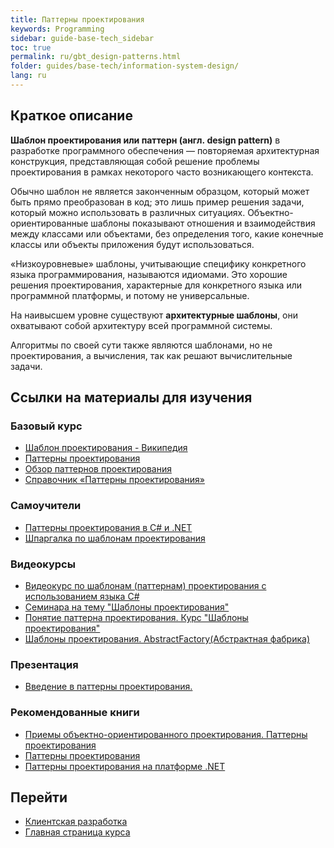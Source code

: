 ```yaml
---
title: Паттерны проектирования
keywords: Programming
sidebar: guide-base-tech_sidebar
toc: true
permalink: ru/gbt_design-patterns.html
folder: guides/base-tech/information-system-design/
lang: ru
---
```


## Краткое описание

**Шаблон проектирования или паттерн (англ. design pattern)** в разработке программного обеспечения — повторяемая архитектурная конструкция, представляющая собой решение проблемы проектирования в рамках некоторого часто возникающего контекста.

Обычно шаблон не является законченным образцом, который может быть прямо преобразован в код; это лишь пример решения задачи, который можно использовать в различных ситуациях. Объектно-ориентированные шаблоны показывают отношения и взаимодействия между классами или объектами, без определения того, какие конечные классы или объекты приложения будут использоваться.

«Низкоуровневые» шаблоны, учитывающие специфику конкретного языка программирования, называются идиомами. Это хорошие решения проектирования, характерные для конкретного языка или программной платформы, и потому не универсальные.

На наивысшем уровне существуют **архитектурные шаблоны**, они охватывают собой архитектуру всей программной системы.

Алгоритмы по своей сути также являются шаблонами, но не проектирования, а вычисления, так как решают вычислительные задачи.
##  Ссылки на материалы для изучения

### Базовый курс

* [Шаблон проектирования - Википедия](https://ru.wikipedia.org/wiki/%D0%A8%D0%B0%D0%B1%D0%BB%D0%BE%D0%BD_%D0%BF%D1%80%D0%BE%D0%B5%D0%BA%D1%82%D0%B8%D1%80%D0%BE%D0%B2%D0%B0%D0%BD%D0%B8%D1%8F)
* [Паттерны проектирования](https://refactoring.guru/ru/design-patterns)
* [Обзор паттернов проектирования](http://citforum.ru/SE/project/pattern/index.shtml)
* [Справочник «Паттерны проектирования»](http://design-pattern.ru/)

### Самоучители

* [Паттерны проектирования в C# и .NET](https://metanit.com/sharp/patterns/)
* [Шпаргалка по шаблонам проектирования](https://habrahabr.ru/post/210288/)

### Видеокурсы

* [Видеокурс по шаблонам (паттернам) проектирования с использованием языка C#](https://www.youtube.com/playlist?list=PLtjuvkyFrt5Wjd-973N117XS7xuuoD6XM)
* [Семинара на тему "Шаблоны проектирования"](https://www.youtube.com/watch?v=ikD9OBQtpAk)
* [Понятие паттерна проектирования. Курс "Шаблоны проектирования"](https://www.youtube.com/watch?v=gBRk8v4FJqY)
* [Шаблоны проектирования. AbstractFactory(Абстрактная фабрика)](https://www.youtube.com/watch?v=l9cfSg6gVe8&t=12s)

### Презентация

* [Введение в паттерны проектирования.](http://ppt-online.org/34856)

### Рекомендованные книги

* [Приемы объектно-ориентированного проектирования. Паттерны проектирования](http://www.ozon.ru/context/detail/id/2457392/)
* [Паттерны проектирования](http://www.ozon.ru/context/detail/id/31079082/)
* [Паттерны проектирования на платформе .NET](http://www.ozon.ru/context/detail/id/33497715/)

## Перейти

* [Клиентская разработка](gbt_frontend.html)
* [Главная страница курса](gbt_landing-page.html)
